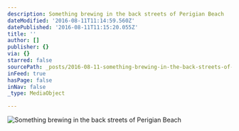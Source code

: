 ```yaml
---
description: Something brewing in the back streets of Perigian Beach
dateModified: '2016-08-11T11:14:59.560Z'
datePublished: '2016-08-11T11:15:20.055Z'
title: ''
author: []
publisher: {}
via: {}
starred: false
sourcePath: _posts/2016-08-11-something-brewing-in-the-back-streets-of-perigian-beach.md
inFeed: true
hasPage: false
inNav: false
_type: MediaObject

---
```

![Something brewing in the back streets of Perigian Beach](https://the-grid-user-content.s3-us-west-2.amazonaws.com/e7c9ab38-f717-466e-93bf-dd6db13b97ab.jpg)